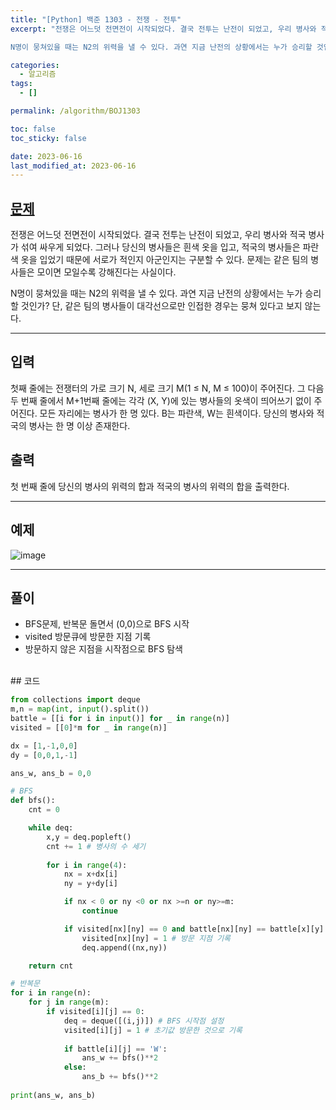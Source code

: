 ```yaml
---
title: "[Python] 백준 1303 - 전쟁 - 전투"
excerpt: "전쟁은 어느덧 전면전이 시작되었다. 결국 전투는 난전이 되었고, 우리 병사와 적국 병사가 섞여 싸우게 되었다. 그러나 당신의 병사들은 흰색 옷을 입고, 적국의 병사들은 파란색 옷을 입었기 때문에 서로가 적인지 아군인지는 구분할 수 있다. 문제는 같은 팀의 병사들은 모이면 모일수록 강해진다는 사실이다.

N명이 뭉쳐있을 때는 N2의 위력을 낼 수 있다. 과연 지금 난전의 상황에서는 누가 승리할 것인가? 단, 같은 팀의 병사들이 대각선으로만 인접한 경우는 뭉쳐 있다고 보지 않는다."

categories:
  - 알고리즘
tags:
  - []

permalink: /algorithm/BOJ1303

toc: false
toc_sticky: false

date: 2023-06-16
last_modified_at: 2023-06-16
---
```


## [문제](https://www.acmicpc.net/problem/1303)

전쟁은 어느덧 전면전이 시작되었다. 결국 전투는 난전이 되었고, 우리 병사와 적국 병사가 섞여 싸우게 되었다. 그러나 당신의 병사들은 흰색 옷을 입고, 적국의 병사들은 파란색 옷을 입었기 때문에 서로가 적인지 아군인지는 구분할 수 있다. 문제는 같은 팀의 병사들은 모이면 모일수록 강해진다는 사실이다.

N명이 뭉쳐있을 때는 N2의 위력을 낼 수 있다. 과연 지금 난전의 상황에서는 누가 승리할 것인가? 단, 같은 팀의 병사들이 대각선으로만 인접한 경우는 뭉쳐 있다고 보지 않는다.

***

## 입력
첫째 줄에는 전쟁터의 가로 크기 N, 세로 크기 M(1 ≤ N, M ≤ 100)이 주어진다. 그 다음 두 번째 줄에서 M+1번째 줄에는 각각 (X, Y)에 있는 병사들의 옷색이 띄어쓰기 없이 주어진다. 모든 자리에는 병사가 한 명 있다. B는 파란색, W는 흰색이다. 당신의 병사와 적국의 병사는 한 명 이상 존재한다.

## 출력
첫 번째 줄에 당신의 병사의 위력의 합과 적국의 병사의 위력의 합을 출력한다.

***

## 예제
![image](https://github.com/JS042/cs231n/assets/84077022/164d459a-b9a3-4fa0-9e57-c0004cc6b3fa)

***

## 풀이
- BFS문제, 반복문 돌면서 (0,0)으로 BFS 시작
- visited 방문큐에 방문한 지점 기록
- 방문하지 않은 지점을 시작점으로 BFS 탐색

<br/>
## 코드

```python
from collections import deque
m,n = map(int, input().split())
battle = [[i for i in input()] for _ in range(n)]
visited = [[0]*m for _ in range(n)]

dx = [1,-1,0,0]
dy = [0,0,1,-1]

ans_w, ans_b = 0,0

# BFS
def bfs():
    cnt = 0

    while deq:
        x,y = deq.popleft()
        cnt += 1 # 병사의 수 세기
        
        for i in range(4):
            nx = x+dx[i]
            ny = y+dy[i]

            if nx < 0 or ny <0 or nx >=n or ny>=m:
                continue

            if visited[nx][ny] == 0 and battle[nx][ny] == battle[x][y]:
                visited[nx][ny] = 1 # 방문 지점 기록
                deq.append((nx,ny))

    return cnt

# 반복문
for i in range(n):
    for j in range(m):
        if visited[i][j] == 0:
            deq = deque([(i,j)]) # BFS 시작점 설정
            visited[i][j] = 1 # 초기값 방문한 것으로 기록
            
            if battle[i][j] == 'W':
                ans_w += bfs()**2
            else:
                ans_b += bfs()**2
                
print(ans_w, ans_b)
```